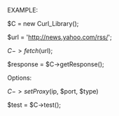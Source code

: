 EXAMPLE:

$C = new Curl_Library();

$url = 'http://news.yahoo.com/rss/';

$C->fetch($url);

$response =  $C->getResponse();
 
Options:

$C->setProxy($ip, $port, $type)

$test = $C->test();
